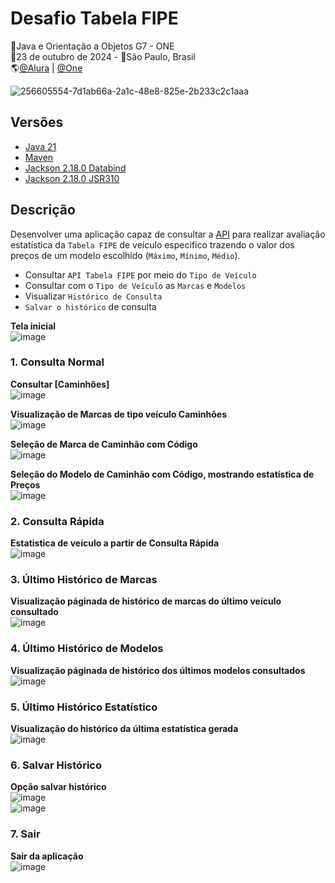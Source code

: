 # Desafio Tabela FIPE
🚩Java e Orientação a Objetos G7 - ONE<br>
📅23 de outubro de 2024 - 📍São Paulo, Brasil<br>
🌎[@Alura](https://www.alura.com.br/) | [@One](https://www.oracle.com/br/)<br>

![[256605554-7d1ab66a-2a1c-48e8-825e-2b233c2c1aaa](https://youtu.be/3RNu_1_wfxQ)](https://github.com/user-attachments/assets/84355ab1-237a-439e-8d40-5824b5a48557)

## Versões
- [Java 21](https://docs.oracle.com/en/java/javase/21/)
- [Maven](https://maven.apache.org/what-is-maven.html)
- [Jackson 2.18.0 Databind](https://javadoc.io/doc/com.fasterxml.jackson.core/jackson-databind/latest/index.html)
- [Jackson 2.18.0 JSR310](https://javadoc.io/doc/com.fasterxml.jackson.datatype/jackson-datatype-jsr310/latest/index.html)

## Descrição
Desenvolver uma aplicação capaz de consultar a [API](https://deividfortuna.github.io/fipe/) para realizar avaliação estatística da `Tabela FIPE` de veículo especifico trazendo o valor dos preços de um modelo escolhido (`Máximo`, `Mínimo`, `Médio`).
- Consultar `API Tabela FIPE` por meio do `Tipo de Veículo`
- Consultar com o `Tipo de Veículo` as `Marcas` e `Modelos`
- Visualizar `Histórico de Consulta`
- `Salvar o histórico` de consulta

**Tela inicial**<br>
![image](https://github.com/user-attachments/assets/e9b5e8ce-c639-40c2-bbc1-1e6cb5715cd0)

### 1. Consulta Normal
**Consultar [Caminhões]**<br>
![image](https://github.com/user-attachments/assets/b6da78a4-b8c5-4c8c-be21-4c3b3142b2f6)

**Visualização de Marcas de tipo veículo Caminhões**<br>
![image](https://github.com/user-attachments/assets/d1a5d6c3-2568-418c-adfc-4de3e5bf2aee)

**Seleção de Marca de Caminhão com Código**<br>
![image](https://github.com/user-attachments/assets/eb6ce81d-f051-449d-a2df-e3f13927f78c)

**Seleção do Modelo de Caminhão com Código, mostrando estatística de Preços**<br>
![image](https://github.com/user-attachments/assets/02e60f92-120f-4612-8765-d90ae3e594ab)


### 2. Consulta Rápida
**Estatistica de veículo a partir de Consulta Rápida**<br>
![image](https://github.com/user-attachments/assets/1b23f9df-111a-47e1-bfda-603695fbaa81)


### 3. Último Histórico de Marcas
**Visualização páginada de histórico de marcas do último veículo consultado**<br>
![image](https://github.com/user-attachments/assets/51321f4b-356e-409a-9188-94558d6d53ab)


### 4. Último Histórico de Modelos
**Visualização páginada de histórico dos últimos modelos consultados**<br>
![image](https://github.com/user-attachments/assets/b8e2218f-2680-4ee1-bc2b-ab678e756427)


### 5. Último Histórico Estatístico
**Visualização do histórico da última estatística gerada**<br>
![image](https://github.com/user-attachments/assets/ca05e942-d9ab-4865-97cf-3e09c4545f62)

### 6. Salvar Histórico
**Opção salvar histórico**<br>
![image](https://github.com/user-attachments/assets/843fabe7-019a-40d9-99b0-146ab1b4a125)<br>
![image](https://github.com/user-attachments/assets/17a3f814-e873-4853-9de8-ded6493402f7)<br>

### 7. Sair
**Sair da aplicação**<br>
![image](https://github.com/user-attachments/assets/f72d9e49-ed63-4ff0-adc9-da5ebb5d77dc)
